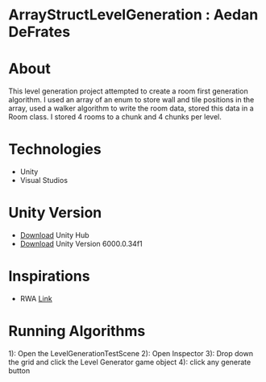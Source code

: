 # ArrayStructLevelGeneration : Aedan DeFrates

# About
This level generation project attempted to create a room first generation algorithm. I used an array of an enum to store wall and tile positions in the array, used a walker algorithm to write the room data, stored this data in a Room class. I stored 4 rooms to a chunk and 4 chunks per level.

# Technologies
- Unity
- Visual Studios

# Unity Version
- [Download](https://unity.com/download) Unity Hub
- [Download](https://unity.com/releases/editor/whats-new/6000.0.34#notes) Unity Version 6000.0.34f1 

# Inspirations
- RWA [Link](https://www.youtube.com/watch?v=6B7yOnqpK_Y&t=1s)

# Running Algorithms
1): Open the LevelGenerationTestScene
2): Open Inspector
3): Drop down the grid and click the Level Generator game object
4): click any generate button
